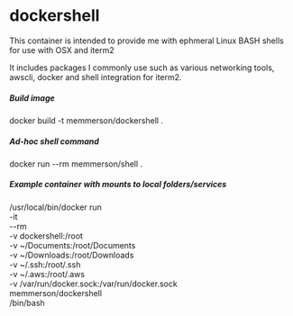 # dockershell

This container is intended to provide me with ephmeral Linux BASH shells for use with OSX and iterm2

It includes packages I commonly use such as various networking tools, awscli, docker and shell integration for iterm2.

##### Build image
docker build -t memmerson/dockershell .

##### Ad-hoc shell command
docker run --rm memmerson/shell .

##### Example container with mounts to local folders/services
/usr/local/bin/docker run \
-it \
--rm \
-v dockershell:/root \
-v ~/Documents:/root/Documents \
-v ~/Downloads:/root/Downloads \
-v ~/.ssh:/root/.ssh \
-v ~/.aws:/root/.aws \
-v /var/run/docker.sock:/var/run/docker.sock \
memmerson/dockershell \
/bin/bash
